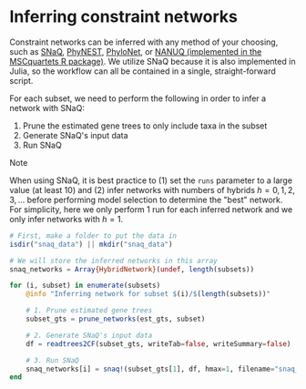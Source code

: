 # Inferring constraint networks

Constraint networks can be inferred with any method of your choosing, such as [SNaQ](https://github.com/JuliaPhylo/SNaQ.jl), [PhyNEST](https://github.com/sungsik-kong/PhyNEST.jl), [PhyloNet](https://phylogenomics.rice.edu/html/phylonetTutorial.html), or [NANUQ (implemented in the MSCquartets R package)](https://www.rdocumentation.org/packages/MSCquartets/versions/2.0.1). We utilize SNaQ because it is also implemented in Julia, so the workflow can all be contained in a single, straight-forward script.

For each subset, we need to perform the following in order to infer a network with SNaQ:
1. Prune the estimated gene trees to only include taxa in the subset
2. Generate SNaQ's input data
3. Run SNaQ

>[!NOTE]
When using SNaQ, it is best practice to (1) set the `runs` parameter to a large value (at least 10) and (2) infer networks with numbers of hybrids $h=0,1,2,3,...$ before performing model selection to determine the "best" network. For simplicity, here we only perform 1 run for each inferred network and we only infer networks with $h=1$.

```julia
# First, make a folder to put the data in
isdir("snaq_data") || mkdir("snaq_data")

# We will store the inferred networks in this array
snaq_networks = Array{HybridNetwork}(undef, length(subsets))

for (i, subset) in enumerate(subsets)
    @info "Inferring network for subset $(i)/$(length(subsets))"

    # 1. Prune estimated gene trees
    subset_gts = prune_networks(est_gts, subset)

    # 2. Generate SNaQ's input data
    df = readtrees2CF(subset_gts, writeTab=false, writeSummary=false)

    # 3. Run SNaQ
    snaq_networks[i] = snaq!(subset_gts[1], df, hmax=1, filename="snaq_data/snaq_subset$(i)", runs=1, seed=42)
end
```

